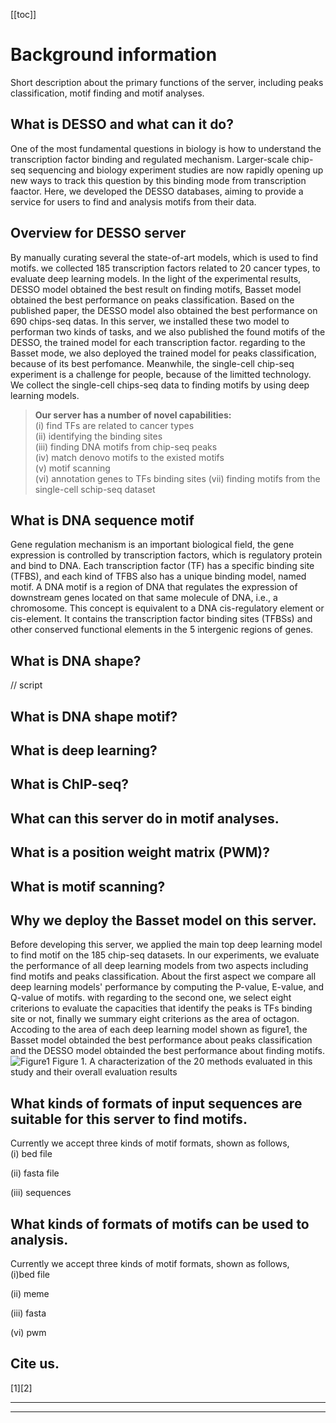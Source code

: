 [[toc]]

# Background information

Short description about the primary functions of the server, including peaks classification, motif finding and motif analyses.

## What is DESSO and what can it do?

One of the most fundamental questions in biology is how to understand the transcription factor binding and regulated mechanism. Larger-scale chip-seq sequencing and biology experiment studies are now rapidly opening up new ways to track this question by this binding mode from transcription faactor. Here, we developed the DESSO databases, aiming to provide a service for users to find and analysis motifs from their data.

## Overview for DESSO server

By manually curating several the state-of-art models, which is used to find motifs. we collected 185 transcription factors related to 20 cancer types, to evaluate deep learning models. In the light of the experimental results, DESSO model obtained the best result on finding motifs, Basset model obtained the best performance on peaks classification. Based on the published paper, the DESSO model also obtained the best performance on 690 chips-seq datas. In this server, we installed these two model to performan two kinds of tasks, and we also published the found motifs of the DESSO, the trained model for each transcription factor. regarding to the Basset mode, we also deployed the trained model for peaks classification, because of its best perfomance. Meanwhile, the single-cell chip-seq experiment is a challenge for people, because of the limitted technology. We collect the single-cell chips-seq data to finding motifs by using deep learning models.

> **Our server has a number of novel capabilities:**  
> (i) find TFs are related to cancer types  
> (ii) identifying the binding sites  
> (iii) finding DNA motifs from chip-seq peaks  
> (iv) match denovo motifs to the existed motifs  
> (v) motif scanning  
> (vi) annotation genes to TFs binding sites
> (vii) finding motifs from the single-cell schip-seq dataset

## What is DNA sequence motif

Gene regulation mechanism is an important biological field, the gene expression is controlled by transcription factors, which is regulatory protein and bind to DNA. Each transcription factor (TF) has a specific binding site (TFBS), and each kind of TFBS also has a unique binding model, named motif.
A DNA motif is a region of DNA that regulates the expression of downstream genes located on that same molecule of DNA, i.e., a chromosome. This concept is equivalent to a DNA cis-regulatory element or cis-element. It contains the transcription factor binding sites (TFBSs) and other conserved functional elements in the 5 intergenic regions of genes.

## What is DNA shape?

// script 
## What is DNA shape motif?

## What is deep learning?

## What is ChIP-seq?

## What can this server do in motif analyses.

## What is a position weight matrix (PWM)?

## What is motif scanning?

## Why we deploy the Basset model on this server.

Before developing this server, we applied the main top deep learning model to find motif on the 185 chip-seq datasets. In our experiments, we evaluate the performance of all deep learning models from two aspects including find motifs and peaks classification. About the first aspect we compare all deep learning models' performance by computing the P-value, E-value, and Q-value of motifs. with regarding to the second one, we select eight criterions to evaluate the capacities that identify the peaks is TFs binding site or not, finally we summary eight criterions as the area of octagon.  
Accoding to the area of each deep learning model shown as figure1, the Basset model obtainded the best performance about peaks classification and the DESSO model obtainded the best performance about finding motifs.
![Figure1](/docs/figures/background_figure1.png)
Figure 1. A characterization of the 20 methods evaluated in this study and their overall evaluation results

## What kinds of formats of input sequences are suitable for this server to find motifs.

Currently we accept three kinds of motif formats, shown as follows,  
(i) bed file

(ii) fasta file

(iii) sequences

## What kinds of formats of motifs can be used to analysis.

Currently we accept three kinds of motif formats, shown as follows,  
(i)bed file

(ii) meme

(iii) fasta

(vi) pwm

## Cite us.

[1][2]

---

---
